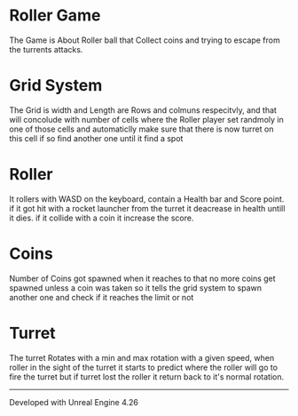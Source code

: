  # Roller Game

The Game is About Roller ball that Collect coins and trying to escape from the turrents attacks.

# Grid System
The Grid is width and Length are Rows and colmuns respecitvly, and that will concolude with number of cells where the Roller player set randmoly in one of those cells and automaticlly make sure that there is now turret on this cell if so find another one until it find a spot

# Roller
It rollers with WASD on the keyboard, contain a Health bar and Score point.
if it got hit with a rocket launcher from the turret it deacrease in health untill it dies.
if it collide with a coin it increase the score.

# Coins
Number of Coins got spawned when it reaches to that no more coins get spawned unless a coin was taken so it tells the grid system to spawn another one and check if it reaches the limit or not

# Turret
The turret Rotates with a min and max rotation with a given speed, when roller in the sight of the turret it starts to predict where the roller will go to fire the turret but if turret lost the roller it return back to it's normal rotation.




----------------------------------------------------------------------------
Developed with Unreal Engine 4.26

